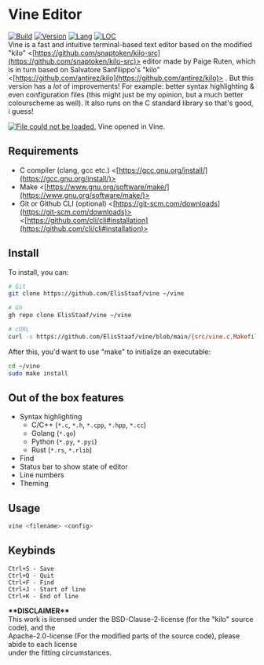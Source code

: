 # Vine Editor
[![Build](https://img.shields.io/badge/Build%20(Fedora)-passing-2a7fd5?logo=fedora&logoColor=2a7fd5&style=for-the-badge)](https://github.com/ElisStaaf/vine)
[![Version](https://img.shields.io/badge/Version-1.1.4-38c747?style=for-the-badge)](https://github.com/ElisStaaf/vine)
[![Lang](https://img.shields.io/badge/Language-C-7c7c7c?logo=c&style=for-the-badge)](https://github.com/ElisStaaf/vine)
[![LOC](https://img.shields.io/badge/LOC%20(counted%20by%20cloc)-~900-e11e5f?style=for-the-badge)](https://github.com/ElisStaaf/vine)  
Vine is a fast and intuitive terminal-based text editor based on the modified "kilo"
<[https://github.com/snaptoken/kilo-src](https://github.com/snaptoken/kilo-src)> 
editor made by Paige Ruten, which is in turn based on Salvatore Sanfilippo's "kilo"  
<[https://github.com/antirez/kilo](https://github.com/antirez/kilo)> .
But this version has a _lot_ of improvements! For example: better syntax highlighting
& even configuration files (this might just be my opinion, but a much better colourscheme as well).
It also runs  on the C standard library so that's good, i guess!   
  
[![File could not be loaded.](https://github.com/ElisStaaf/vine/blob/main/vineimg.png?raw=true)](https://github.com/ElisStaaf/vine/blob/main/vineimg.png)
Vine opened in Vine.  
  
## Requirements
* C compiler (clang, gcc etc.) <[https://gcc.gnu.org/install/](https://gcc.gnu.org/install/)>
* Make <[https://www.gnu.org/software/make/](https://www.gnu.org/software/make/)>
* Git or Github CLI (optional) <[https://git-scm.com/downloads](https://git-scm.com/downloads)> <[https://github.com/cli/cli#installation](https://github.com/cli/cli#installation)>

## Install
To install, you can:
```bash
# Git
git clone https://github.com/ElisStaaf/vine ~/vine

# Gh
gh repo clone ElisStaaf/vine ~/vine

# cURL
curl -s https://github.com/ElisStaaf/vine/blob/main/{src/vine.c,Makefile,README.md} ~/vine
```

After this, you'd want to use "make" to initialize an executable:
```bash
cd ~/vine
sudo make install
```

## Out of the box features
*  Syntax highlighting
   *  C/C++ (`*.c`, `*.h`, `*.cpp`, `*.hpp`, `*.cc`)
   *  Golang (`*.go`)
   *  Python (`*.py`, `*.pyi`)
   *  Rust (`*.rs`, `*.rlib`)
*  Find
*  Status bar to show state of editor
*  Line numbers
*  Theming

## Usage
```bash
vine <filename> <config>
```
## Keybinds
```
Ctrl+S - Save
Ctrl+Q - Quit
Ctrl+F - Find
Ctrl+J - Start of line
Ctrl+K - End of line
```

**\*\*DISCLAIMER\*\***  
This work is licensed under the BSD-Clause-2-license (for the "kilo" source code), and the  
Apache-2.0-license (For the modified parts of the source code), please abide to each license  
under the fitting circumstances.  
